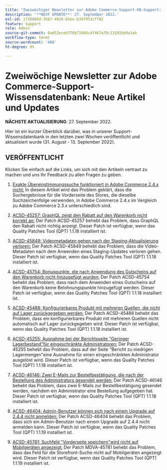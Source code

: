 ```yaml
---
title: "Zweiwöchiger Newsletter zur Adobe Commerce-Support-KB-Support: neue Artikel und Updates"
description: '**NEXT UPDATE**: 27. September 2022.'
exl-id: 1f28086d-3567-4828-b5ee-b3d7953cff82
feature: Support
role: Admin
source-git-commit: 0ad52eceb776b71604c4f467a70c13191bb9a1eb
workflow-type: tm+mt
source-wordcount: '468'
ht-degree: 0%

---
```


# Zweiwöchige Newsletter zur Adobe Commerce-Support-Wissensdatenbank: Neue Artikel und Updates

**NÄCHSTE AKTUALISIERUNG**: 27. September 2022.

Hier ist ein kurzer Überblick darüber, was in unserer Support-Wissensdatenbank in den letzten zwei Wochen veröffentlicht und aktualisiert wurde (31. August - 13. September 2022).

## VERÖFFENTLICHT

Klicken Sie einfach auf die Links, um sich mit den Artikeln vertraut zu machen und uns Ihr Feedback zu allen Fragen zu geben.

1. [Exakte Übereinstimmungssuche funktioniert in Adobe Commerce 2.4.x nicht:](/help/troubleshooting/miscellaneous/exact-match-search-for-product-not-working-in-adobe-commerce.md) In diesem Artikel wird das Problem geklärt, dass die Suchergebnisse für die Vorderseite des Stores, die dieselbe Suchzeichenfolge verwenden, in Adobe Commerce 2.4.x im Vergleich zu Adobe Commerce 2.3.x unterschiedlich sind.

1. [ACSD-45257: GraphQL zeigt den Rabatt auf den Warenkorb nicht korrekt an:](/help/support-tools/patches-available-in-qpt-tool/v1-1-18/acsd-45257-graphql-doesnt-display-cart-discount-correctly.md) Der Patch ACSD-45257 behebt das Problem, dass GraphQL den Rabatt nicht richtig anzeigt. Dieser Patch ist verfügbar, wenn das Quality Patches Tool (QPT) 1.1.18 installiert ist.

1. [ACSD-45849: Videometadaten gehen nach der Staging-Aktualisierung verloren:](/help/support-tools/patches-available-in-qpt-tool/v1-1-18/acsd-45849-video-metadata-lost-after-staging-update.md) Der Patch ACSD-45849 behebt das Problem, dass die Video-Metadaten nach dem Anwenden eines Staging-Updates verloren gehen. Dieser Patch ist verfügbar, wenn das Quality Patches Tool (QPT) 1.1.18 installiert ist.

1. [ACSD-45754: Bonuspunkte, die nach Anwendung des Gutscheins auf den Warenkorb nicht hinzugefügt wurden:](https://experienceleague.adobe.com/docs/commerce-knowledge-base/kb/support-tools/patches/acsd-45754-reward-points-not-added-after-applying-coupon-to-the-cart.html) Der Patch ACSD-45754 behebt das Problem, dass nach dem Anwenden eines Gutscheins auf den Warenkorb keine Belohnungspunkte hinzugefügt werden. Dieser Patch ist verfügbar, wenn das Quality Patches Tool (QPT) 1.1.18 installiert ist.

1. [ACSD-45488: Konfigurierbares Produkt mit mehreren Quellen, die nicht auf Lager zurückgegeben werden:](/help/support-tools/patches-available-in-qpt-tool/v1-1-18/acsd-45488-configurable-product-with-multiple-sources-not-returned-to-in-stock.md) Der Patch ACSD-45488 behebt das Problem, dass ein konfigurierbares Produkt mit mehreren Quellen nicht automatisch auf Lager zurückgegeben wird. Dieser Patch ist verfügbar, wenn das Quality Patches Tool (QPT) 1.1.18 installiert ist.

1. [ACSD-45255: Ausnahme bei der Berichtsseite &quot;Geringer Lagerbestand&quot;für eingeschränkte Administratoren:](/help/support-tools/patches-available-in-qpt-tool/v1-1-18/acsd-45255-exception-on-low-stock-report-page-for-restricted-admin-user.md) Der Patch ACSD-45255 behebt das Problem, dass auf der Seite &quot;Bericht zu niedrigen Lagermengen&quot;eine Ausnahme für einen eingeschränkten Administrator ausgelöst wird. Dieser Patch ist verfügbar, wenn das Quality Patches Tool (QPT) 1.1.18 installiert ist.

1. [ACSD-46146: Zwei E-Mails zur Bestellbestätigung, die nach der Bestellung des Administrators gesendet werden:](/help/support-tools/patches-available-in-qpt-tool/v1-1-18/acsd-46146-two-order-confirmation-emails-are-sent-after-placing-order-from-admin.md) Der Patch ACSD-46146 behebt das Problem, dass zwei E-Mails zur Bestellbestätigung gesendet werden, nachdem ein Administrator eine Bestellung aufgegeben hat. Dieser Patch ist verfügbar, wenn das Quality Patches Tool (QPT) 1.1.18 installiert ist.

1. [ACSD-46404: Admin-Benutzer können sich nach einem Upgrade auf 2.4.4 nicht anmelden:](/help/support-tools/patches-available-in-qpt-tool/v1-1-19/acsd-46404-admin-user-cannot-log-in-after-upgrading-to-2-4-4.md) Der Patch ACSD-46404 behebt das Problem, dass sich ein Admin-Benutzer nach einem Upgrade auf 2.4.4 nicht anmelden kann. Dieser Patch ist verfügbar, wenn das Quality Patches Tool (QPT) 1.1.19 installiert ist.

1. [ACSD-45781: Suchfeld &quot;Vorderseite speichern&quot;wird nicht auf Mobilgeräten angezeigt:](/help/support-tools/patches-available-in-qpt-tool/v1-1-19/acsd-45781-store-front-search-field-not-displayed-on-mobile.md) Der Patch MDVA-45781 behebt das Problem, dass das Feld für die Storefront-Suche nicht auf Mobilgeräten angezeigt wird. Dieser Patch ist verfügbar, wenn das Quality Patches Tool (QPT) 1.1.19 installiert ist.
